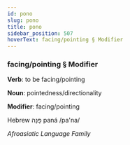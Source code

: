 ```yaml
---
id: pono
slug: pono
title: pono
sidebar_position: 507
hoverText: facing/pointing § Modifier
---
```


### facing/pointing § Modifier

**Verb**: to be facing/pointing

**Noun**: pointedness/directionality

**Modifier**: facing/pointing

Hebrew פָּנָה paná /pa'na/

*Afroasiatic Language Family*